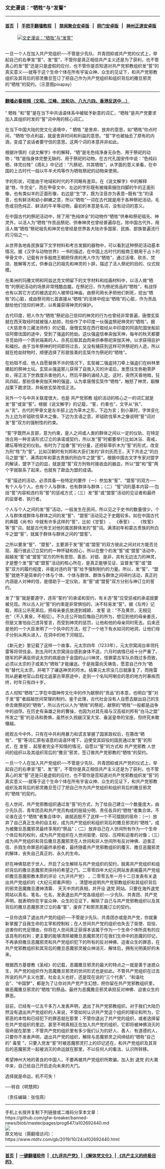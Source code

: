 ### 文史漫谈：“牺牲”与“发誓”
------------------------

#### [首页](https://github.com/gfw-breaker/banned-news/blob/master/README.md) &nbsp;&nbsp;|&nbsp;&nbsp; [手把手翻墙教程](https://github.com/gfw-breaker/guides/wiki) &nbsp;&nbsp;|&nbsp;&nbsp; [禁闻聚合安卓版](https://github.com/gfw-breaker/bn-android) &nbsp;&nbsp;|&nbsp;&nbsp; [网门安卓版](https://github.com/oGate2/oGate) &nbsp;&nbsp;|&nbsp;&nbsp; [神州正道安卓版](https://github.com/SzzdOgate/update) 



<div><div class="featured_image">
 <a href="https://i.ntdtv.com/assets/uploads/2019/10/2019-10-24_104112.jpg" target="_blank">
  <figure>
   <img alt="文史漫谈：“牺牲”与“发誓”" src="https://i.ntdtv.com/assets/uploads/2019/10/2019-10-24_104112-800x450.jpg"/>
  </figure><br/>
 </a>
 <span class="caption">
  一旦一个人在加入共产党组织──不管是少先队、共青团抑或共产党的仪式上，举起自己的右拳宣“誓”、发“誓”，不管你是真正相信共产主义还是为了获利，也不管真心的发“誓”还是只是虚假的应付，也不管你是否知道对共产党邪教组织发“誓”的真实意义──就等于这个生命个体在所有宇宙众神、众生的见证下，和共产党邪教组织及其背后的邪灵撒旦签订了把自己作为共产党组织和组织背后的撒旦邪灵的“牺牲”的契约。（示意图pixapay）
 </span>
</div>
</div><hr/>

#### [翻墙必看视频（文昭、江峰、法轮功、八九六四、香港反送中...）](https://github.com/gfw-breaker/banned-news/blob/master/pages/links.md)

<div><div class="post_content" itemprop="articleBody">
 <p>
  “
  <ok href="https://www.ntdtv.com/gb/牺牲.htm">
   牺牲
  </ok>
  ”和“誓”是在当下中共话语体系中被赋予新意的词汇，“牺牲”是共产党要求加入其组织时发的“誓”词中用的核心词汇。
 </p>
 <p>
  在当下中国大陆的党文化语境中，“
  <ok href="https://www.ntdtv.com/gb/牺牲.htm">
   牺牲
  </ok>
  ”是舍弃、放弃的意思，如“牺牲”你点时间，“牺牲”你点利益，就是舍弃时间和利益的意思。“誓”字也被抽去了原有的内涵，变成了说话者要守信的意思。这两个词的本意并非如此。
 </p>
 <p>
  根据许慎的《说文解字》中的解释，“牺”是毛色纯净身无杂色、用于祭祀的动物；“牲”是指身体完整无缺的、用于祭祀的动物，在古代孔国安传中说：“色纯曰牺，体完曰牲”《周礼》中记述：“凡祭祀，共其牺牲”。从字面的意义来看，在中国的上古时代一般以牛羊犬鸡等作为牺牲祭祀的动物来使用。
 </p>
 <p>
  字的形状，可能由于地域和时代的不同略有差异。在《说文解字》中的解释是“牲，牛完全”，而在甲骨文中，左边的字形既有被绳索捆住四脚的牛的正面形像，也有类似羊的正面形像，右边是“生”字，既为注音亦为表意─既有“生”的读音，也有鲜活和幼小鲜嫩之意，所以“牺牲”一词在古代就是用于各种祭祀活动，毛色或羽色纯正、鲜活的牛羊等动物，最初的本意是名词，没有动词的意义。
 </p>
 <p>
  在中国古代的祭祀活动中，除了用“色纯体全”的动物作“牺牲”供奉和祭祀祖先、神灵外，以活人为“牺牲”作贡品祭祀、供奉神灵也曾经普遍存在。除中国古代外，用活人做“牺牲”祭祀祖先和神灵也曾经是世界各大陆许多国家、民族、部族普遍流行的习俗之一。
 </p>
 <p>
  从世界各地各民族留下文字材料和考古发掘的器物中，可以看到这种祭祀活动基本情况。据《汉字与动物世界》一书的描述，在中国上古时代的殷商王朝用于占卜的甲骨文中，记载有许多殷商王朝把俘虏的羌人作为“牺牲”，通过活埋、砍杀、焚烧、肢解等方式，供奉自己的祖先和神灵的卜辞，描述了活人祭祀的目的、仪式规模。
 </p>
 <p>
  在美洲的玛雅文明和阿兹达克文明留下的文字材料和绘画材料中，以活人做“牺牲”的祭祀活动的场景非常残酷血腥。在祭祀日，作为祭祀贡品的“牺牲”，有战俘也有以其它方式的被选定的人被带往神庙，由祭司用长矛把他们刺死，挖出“牺牲”的心脏，或由祭司用匕首直接从“牺牲”的活体中挖出“牺牲”的心脏，作为贡品献给他们信仰的神灵，以希冀获得神灵的保护。
 </p>
 <p>
  古代印度，把人作为“牺牲”祭祀自己信仰的神灵的行为也曾经非常普遍，唐僧玄奘就在西天取经时就被强人劫掠，险些作了中印度一伙强盗祭祀神灵的“牺牲”。据《大慈恩寺三藏法师传》的记载，唐僧玄奘在西行取经从中印度的阿逾陀国坐船前往阿倻佉国的途中，受到了强盗的抢劫。这伙强盗信奉突伽天神，每年的秋天都要寻觅劫持一个质状端美的人，杀死后取其血肉来供奉祭祀突伽天神，以求获得庇护和福份。由于当年祭神的时间即将过去，又没有捕获到这样可供祭祀的人选，所以就在抢劫财物时，顺便选择了形貌皆美的玄奘作为祭祀的“牺牲”。
 </p>
 <p>
  在劝阻不成、他人自愿替换不许的情况下，玄奘被二强盗持刀牵上强盗们在树林里建起的祭神土坛。玄奘从强盗那儿获得了自我入灭的许诺后，发愿往生弥勒菩萨处，得正法下世救度杀害他的人，然后平静的诵经入定。这时，突然天昏地暗，狂风四起，那些信奉突伽天神的强盗，认为拿唐僧玄奘作“牺牲”，触怒了神灵，觳觫战栗下跪求饶，并皈依玄奘改信正法。
 </p>
 <p>
  另外一个与中共关联度很大，也是
  <ok href="https://www.ntdtv.com/gb/共产党邪教.htm">
   共产党邪教
  </ok>
  组织活动的核心之一的词汇就是发“誓”或宣“誓”。根据《说文解字》的记载，“誓，约束也”，文字从“执”、从“言”。古代的甲骨文是左半部上边为草木之形，下边为言；到小篆时，字体变化为上边为斧钺砍伐草木之像，下边为言语之意，斧钺砍伐草木之像说明“誓”词对发“誓”双方的强制性的约束。
 </p>
 <p>
  “誓”字既然从言部，意为约束，是人之间或人类的群体之间以一定的仪轨、在特定场合用一种言语形式订立的承诺或契约，所以发“誓”时都要举行比如沐浴、斋戒，建坛等特定的仪轨。有时为了加重“誓”的分量，还把斩草折木为“誓”的形式，改变为刑“牲”为“誓”。比如汉朝时有刘邦和大臣们发的“非刘氏而王，天下共击之”的白马之盟“誓”、满清初年和蒙古贵族的刑白牛之盟“誓”。根据中国古文字专家对盟字的解读，盟字下边的皿，就是盟“誓”双方刑牲时接收血的器皿，所以“盟”和“誓”两个字就联系了起来，也就有了歃血为盟的成语。
 </p>
 <p>
  “誓”描述的活动，必须具备一些特定的要件（一）参加发“誓”、“盟誓”的双方──有个人与个人，也有个人与群体，也有群体与群体；（二）“誓”词的基本内容──包括“誓”内容和违约背“誓”的惩戒方式；（三）发“誓”或“盟誓”活动的见证者和最终的监督者、执行者。
 </p>
 <p>
  个人与个人之间的发“誓”活动，一般发生在民间，所以见之于史书的数量很少。个人与群体或群体与群体之间的发“誓”、“盟誓”活动见之于史籍较多。如在中国古代的典籍《尚书》中就有许多这样的“誓”，比如《甘誓》 、 《泰誓》 、 《牧誓》 等“誓”词，就是古代帝王对他的属民群体发的“誓”词。满清初年和蒙古贵族的刑白牛之盟“誓”，就属于群体与群体之间的“盟誓”。
 </p>
 <p>
  之所以要发“誓”、“盟誓”，主要源于发“誓”或“盟誓”的双方彼此之间对对方能否兑现、履行彼此订立契约的一种怀疑和担心，所以在整个的发“誓”或“盟誓”活动中，超越发“誓”或“盟誓”双方的所有恩怨、善恶、对错、是非，具有无边法力的神灵，才是整个发“誓”或“盟誓”活动的核心所在，是真正能够见证、监督发“誓”或“盟誓”双方的履约程度，并能对违约背“誓”给予强制制约的力量。所以，发“誓”、“盟誓”就绝不是简单的个体与个体、个体与群体、群体与群体之间缔约活动，真正的内涵是人对神的信，是借助于一定仪轨，发“誓”或“盟誓”双方分别与神订立的誓约。
 </p>
 <p>
  发了“誓”就是要遵守，违背“誓约”的承诺和契约，有关违“誓”应受惩戒的承诺就要被兑现。所以古人对“誓”的约束是非常惧怕的，决不轻易发“誓”。据《左传》记载，郑庄公杀死弟后，把母亲姜氏放逐到城颖，
  <ok href="https://www.ntdtv.com/gb/发誓.htm">
   发誓
  </ok>
  说：“不及黄宗，无相见也”（不入黄泉，不相见）。不久庄公开始后悔自己的所为，想见到他的母亲姜氏，但是又害怕自己违背誓言，而受到神灵的惩罚，让他和他的母亲同时死去。后来还是他的一个大臣发明了一个执中的方法，挖了一个地下有水如河的地洞，让他们母子分别从两头进入，在洞中的地下河相见。
 </p>
 <p>
  《新元史》里记载了这样一个故事，元太宗四年（1233年），元太宗窝阔台率领托雷等将领伐金。到五月时太宗窝阔台感到身体不适，六月时病情已经十分严重了。随军的萨满巫师说太宗的病是由于金国的山川神灵，怪罪蒙古军队杀戮过多而致，必须以太宗的子或弟为“牺牲”才能禳送。于是拖雷向天祷告，愿意自己作为“牺牲”替代元太宗，并喝下了禳送神灵的符水。结果元太宗没几日就康复了，而拖雷则从避暑地官山启程北返蒙古草原途中，走到一个名叫阿喇合的思的地方时暴疾而终，时年只有四十岁。
 </p>
 <p>
  古人彻知“牺牲”二字在中国神传文化中的作为献祭的“贡品”的本意，也明白“誓”对于发“誓”者超越世间常理的制约。鉴于此理，古代社会没有人自愿去献出自己的生命去做祭祀的“牺牲”，所以古代以人为“牺牲”的祭祀，献祭的“牺牲”一般都是战争中的战俘。在历史有枭雄之称的曹操，也因为对其先祖与汉高祖刘邦有“白马之盟” 所发之“誓”的忌讳和畏惧，虽然长久觊觎汉室大宝、垂涎皇帝的宝座，但终究未敢僭越。
 </p>
 <p>
  统观古今中外，只有在中共利用暴力和谎言掌握了国家政权后，在篡改“牺牲”、“誓”等词汇原有语意的话语环境下，迫使受其奴役的国民通过发“誓”的形式，在
  <ok href="https://www.ntdtv.com/gb/发誓.htm">
   发誓
  </ok>
  、起誓者完全不知情的情况，自愿以“誓”的方式和
  <ok href="https://www.ntdtv.com/gb/共产党邪教.htm">
   共产党邪教
  </ok>
  人世间的组织以及其组织背后的“撒旦”邪灵，签订做共产党邪教的“牺牲”的契约。
 </p>
 <p>
  一旦一个人在加入共产党组织──不管是少先队、共青团抑或共产党的仪式上，举起自己的右拳宣“誓”、发“誓”，不管你是真正相信共产主义还是为了获利，也不管真心的发“誓”还是只是虚假的应付，也不管你是否知道对共产党邪教组织发“誓”的真实意义──就等于这个生命个体在所有宇宙众神、众生的见证下，和共产党邪教组织及其背后的邪灵撒旦签订了把自己作为共产党组织和组织背后的撒旦邪灵的“牺牲”的契约。
 </p>
 <p>
  在人世间，共产党邪教组织通过发“誓”的方式，为了给自己建立一个数量庞大，由少先队员、青年团员和共产党员构成的层级分明、责任各异的“牺牲”者集合体。不论谁在这个“牺牲”者集合体中，谁就逃脱不了这样一个不可摆脱的宿命：（一）放弃了自己真正生命的自主权，成为共产党组织和组织背后的撒旦邪灵的“牺牲”，成为被撒旦恶魔邪灵最终享用的“祭品”；（二）放弃自己在人世间所有作为一个生命个体应有的权利，成为共产党组织在人世间驱使、奴役、压榨和迫害的对像；（三）成为共产党组织和背后撒旦恶魔邪灵在人世间和非人世间所有反对神佛、迫害正信、杀戮生命罪恶的最终承担者，最终随着共产党邪教组织的覆灭、撒旦恶魔邪灵的解体，丧失自己真正的、永久的生命。
 </p>
 <p>
  好在神佛慈悲于世人，开启了众生解除与共产党组织的契约，脱离共产党组织和组织背后的撒旦恶魔邪灵挟持的希望之门。二零零四年大纪元网站发表揭露共产党组织撒旦恶魔邪教本质的评论《九评共产党》 ，二零零五年一月十二日发表有关退出共产党组织的《大纪元郑重声明》 ，清楚地说明共产党邪教组织和其组织背后的邪灵恶魔撒旦遭神清算、 天灭中共的真相，并开设
  <ok href="https://www.ntdtv.com/gb/退党.htm">
   退党
  </ok>
  网站。只要在海外退党网站以真名、笔名、化名，发表退出共产党各级组织──少先队、共青团、共产党声明，就表明你在宇宙众神、众生的见证下，解除了自己与共产党邪教组织以及其背后的撒旦恶魔邪灵订立的毒“誓”，废弃了和邪灵恶魔订立的契约。
 </p>
 <p>
  一旦你选择了退出共产党的组织──不管是少先队、共青团亦或是共产党，你就重新掌握了自我生命的主宰和控制权；在人世间共产党的组织也失去了驱使、奴役、迫害你的充足理由，你将在人世间真正获得本该属于作为一个生命个体所具有的应该具有的权利；更主要的能够清除被撒旦恶魔邪灵打在我们生命中的恶魔的印记，不再承担撒旦恶魔邪灵和共产党组织犯下的所有的反对神佛、迫害众生的罪恶，在共产党邪教组织和其背后的撒旦恶魔邪灵被众神消灭、解体后，拥有光明美好的未来。
 </p>
 <p>
  根据西方基督教《圣经》的记载，恶魔撒旦邪灵的最大的特点之一就是善于迷惑众生，共产党的组织作为恶魔撒旦邪灵的世间形式也是如此。不管共产党组织在过去所说的共产主义也罢，社会主义也好，还是现在说的“三个代表”、“和谐社会”、“中国梦”，都是为了让你对共产党产生幻想，把你留在共产党邪教组织里，做恶魔撒旦邪灵的“牺牲”的祭品，最终为恶魔撒旦邪灵承担反对神佛、迫害众生的罪恶。
 </p>
 <p>
  目前，已经有一亿五千多万人发表声明，退出了共产党邪教组织。对于我们大陆仍然没有退出共产党组织的人来说，不管如何认识共产党这个组织的理论和所为，它邪恶的本性和已经犯下的罪恶就在那里；不管你退出了共产党的组织，或者选择留在共产党组织的里边，甚至不明真相正在加入共产党的组织，它即将被神佛消灭的宿命就在那里；不管共产党的组织里有多少我们认为的好人、善人、有道德的人，只要你不发表声明，退出共产党的组织，解除与恶魔邪灵之间缔结的“牺牲”自己的“
  <ok href="https://www.ntdtv.com/gb/毒誓.htm">
   毒誓
  </ok>
  ”，只要入党发“誓”时被恶魔邪灵打上的印记还在，和共产党组织及其背后的恶魔邪灵一起被消灭的命运就在那里，不以任何人的看法、认识所转移。
 </p>
 <p>
  希望神州大地的善良的中国人，不要再被共产党组织所欺骗，加入到
  <ok href="https://www.ntdtv.com/gb/退党.htm">
   退党
  </ok>
  的大潮中来，自己给自己开启走向未来的大门。
 </p>
 <p>
  选择就是命运，机不可失！
 </p>
 <p>
  ──转自《明慧网》
 </p>
 <p>
  （责任编辑：张信燕）
 </p>
 <div class="single_ad">
 </div>
</div>
</div>
<hr/>
手机上长按并复制下列链接或二维码分享本文章：<br/>
https://github.com/gfw-breaker/banned-news/blob/master/pages/prog647/a102692440.md <br/>
<a href='https://github.com/gfw-breaker/banned-news/blob/master/pages/prog647/a102692440.md'><img src='https://github.com/gfw-breaker/banned-news/blob/master/pages/prog647/a102692440.md.png'/></a> <br/>
原文地址（需翻墙访问）：https://www.ntdtv.com/gb/2019/10/24/a102692440.html


------------------------
#### [首页](https://github.com/gfw-breaker/banned-news/blob/master/README.md) &nbsp;|&nbsp; [一键翻墙软件](https://github.com/gfw-breaker/nogfw/blob/master/README.md) &nbsp;| [《九评共产党》](https://github.com/gfw-breaker/9ping.md/blob/master/README.md#九评之一评共产党是什么) | [《解体党文化》](https://github.com/gfw-breaker/jtdwh.md/blob/master/README.md) | [《共产主义的终极目的》](https://github.com/gfw-breaker/gczydzjmd.md/blob/master/README.md)


<img src='http://gfw-breaker.win/banned-news/pages/prog647/a102692440.md' width='0px' height='0px'/>